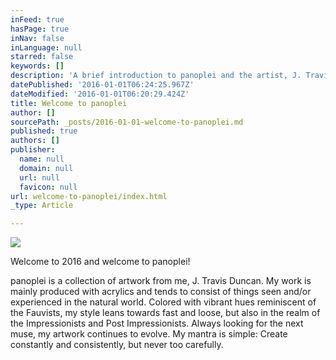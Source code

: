 ```yaml
---
inFeed: true
hasPage: true
inNav: false
inLanguage: null
starred: false
keywords: []
description: 'A brief introduction to panoplei and the artist, J. Travis Duncan'
datePublished: '2016-01-01T06:24:25.967Z'
dateModified: '2016-01-01T06:20:29.424Z'
title: Welcome to panoplei
author: []
sourcePath: _posts/2016-01-01-welcome-to-panoplei.md
published: true
authors: []
publisher:
  name: null
  domain: null
  url: null
  favicon: null
url: welcome-to-panoplei/index.html
_type: Article

---
```

![](https://the-grid-user-content.s3-us-west-2.amazonaws.com/9e43be6c-f489-4e6c-a411-6f62fa833879.png)

Welcome to 2016 and welcome to panoplei!

panoplei is a collection of artwork from me, J. Travis Duncan. My work is mainly produced  with acrylics and tends to consist of things seen and/or experienced in the natural world. Colored with vibrant hues reminiscent of the Fauvists, my style leans towards fast and loose, but also in the realm of the Impressionists and Post Impressionists. Always looking for the next muse, my artwork continues to evolve. My mantra is simple: Create constantly and consistently, but never too carefully.